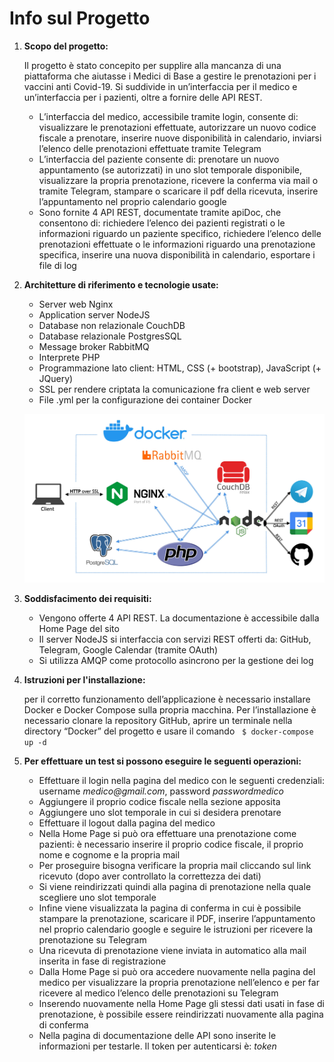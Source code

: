 <h1>Info sul Progetto</h1>
    <ol>
        <li>
            <p><b>Scopo del progetto:</b></p>
            <p>Il progetto è stato concepito per supplire alla mancanza di una piattaforma che aiutasse i Medici di Base a gestire le prenotazioni per i vaccini anti Covid-19. Si suddivide in un’interfaccia per il medico e un’interfaccia per i pazienti, oltre a fornire delle API REST.
            <ul>
                <li>
                    L’interfaccia del medico, accessibile tramite login, consente di: visualizzare le prenotazioni effettuate, autorizzare un nuovo codice fiscale a prenotare, inserire nuove disponibilità in calendario, inviarsi l’elenco delle prenotazioni effettuate tramite Telegram
                </li>
                <li>
                    L’interfaccia del paziente consente di: prenotare un nuovo appuntamento (se autorizzati) in uno slot temporale disponibile, visualizzare la propria prenotazione, ricevere la conferma via mail o tramite Telegram, stampare o scaricare il pdf della ricevuta, inserire l’appuntamento nel proprio calendario google
                </li>
                <li>
                    Sono fornite 4 API REST, documentate tramite apiDoc, che consentono di: richiedere l’elenco dei pazienti registrati o le informazioni riguardo un paziente specifico, richiedere l’elenco delle prenotazioni effettuate o le informazioni riguardo una prenotazione specifica, inserire una nuova disponibilità in calendario, esportare i file di log
                </li>
            </ul>
            </p>
        </li>
        <li>
            <p><b>Architetture di riferimento e tecnologie usate:</b></p>
            <p>
                <ul>
                    <li>
                        Server web Nginx
                    </li>
                    <li>
                        Application server NodeJS
                    </li>
                    <li>
                        Database non relazionale CouchDB
                    </li>
                    <li>
                        Database relazionale PostgresSQL
                    </li>
                    <li>
                        Message broker RabbitMQ
                    </li>
                    <li>
                        Interprete PHP
                    </li>
                    <li>
                        Programmazione lato client: HTML, CSS (+ bootstrap), JavaScript (+ JQuery)
                    </li>
                    <li>
                        SSL per rendere criptata la comunicazione fra client e web server
                    </li>
                    <li>
                        File .yml per la configurazione dei container Docker
                    </li>
                </ul>
            </p>
            <img src="Docker/nginx/Info/Diagramma.jpg">
        </li>
        <li>
            <p><b>Soddisfacimento dei requisiti:</b></p>
            <p>
                <ul>
                    <li>
                        Vengono offerte 4 API REST. La documentazione è accessibile dalla Home Page del sito 
                    </li>
                    <li>
                        Il server NodeJS si interfaccia con servizi REST offerti da: GitHub, Telegram, Google Calendar (tramite OAuth)
                    </li>
                    <li>
                        Si utilizza AMQP come protocollo asincrono per la gestione dei log
                    </li>
                </ul>
            </p>
        </li>
        <li>
            <p><b>Istruzioni per l'installazione:</b></p>
            <p>per il corretto funzionamento dell’applicazione è necessario installare Docker e Docker Compose sulla propria macchina. Per l’installazione è necessario clonare la repository GitHub, aprire un terminale nella directory “Docker” del progetto e usare il comando&nbsp;&nbsp;&nbsp;<code>$ docker-compose up -d</code></p>
        </li>
        <li>
            <p><b>Per effettuare un test si possono eseguire le seguenti operazioni:</b></p>
            <p>
                <ul>
                    <li>
                        Effettuare il login nella pagina del medico con le seguenti credenziali: username <i>medico@gmail.com</i>, password <i>passwordmedico</i>
                    </li>
                    <li>
                        Aggiungere il proprio codice fiscale nella sezione apposita
                    </li>
                    <li>
                        Aggiungere uno slot temporale in cui si desidera prenotare
                    </li>
                    <li>
                        Effettuare il logout dalla pagina del medico
                    </li>
                    <li>
                        Nella Home Page si può ora effettuare una prenotazione come pazienti: è necessario inserire il proprio codice fiscale, il proprio nome e cognome e la propria mail
                    </li>
                    <li>
                        Per proseguire bisogna verificare la propria mail cliccando sul link ricevuto (dopo aver controllato la correttezza dei dati)
                    </li>
                    <li>
                        Si viene reindirizzati quindi alla pagina di prenotazione nella quale scegliere uno slot temporale
                    </li>
                    <li>
                        Infine viene visualizzata la pagina di conferma in cui è possibile stampare la prenotazione, scaricare il PDF, inserire l’appuntamento nel proprio calendario google e seguire le istruzioni per ricevere la prenotazione su Telegram
                    </li>
                    <li>
                        Una ricevuta di prenotazione viene inviata in automatico alla mail inserita in fase di registrazione
                    </li>
                    <li>
                        Dalla Home Page si può ora accedere nuovamente nella pagina del medico per visualizzare la propria prenotazione nell’elenco e per far ricevere al medico l’elenco delle prenotazioni su Telegram
                    </li>
                    <li>
                        Inserendo nuovamente nella Home Page gli stessi dati usati in fase di prenotazione, è possibile essere reindirizzati nuovamente alla pagina di conferma
                    </li>
                    <li>
                        Nella pagina di documentazione delle API sono inserite le informazioni per testarle. Il token per autenticarsi è: <i>token</i>
                    </li>
                </ul>
            </p>
        </li>
    </ol>
    